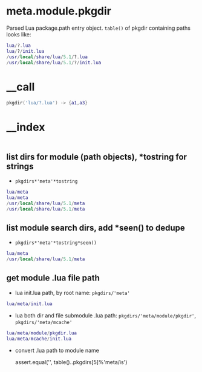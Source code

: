 # meta.module.pkgdir
Parsed Lua package.path entry object. `table()` of pkgdir containing paths looks like:
```lua
lua/?.lua
lua/?/init.lua
/usr/local/share/lua/5.1/?.lua
/usr/local/share/lua/5.1/?/init.lua
```

# __call
```lua
pkgdir('lua/?.lua') -> {a1,a3}
```

# __index
```lua
```


## list dirs for module (path objects), *tostring for strings
- `pkgdirs*'meta'*tostring`
```lua
lua/meta
lua/meta
/usr/local/share/lua/5.1/meta
/usr/local/share/lua/5.1/meta
```

## list module search dirs, add *seen() to dedupe
- `pkgdirs*'meta'*tostring*seen()`
```lua
lua/meta
/usr/local/share/lua/5.1/meta
```

## get module .lua file path
- lua init.lua path, by root name: `pkgdirs/'meta'`
```lua
lua/meta/init.lua
```
- lua both dir and file submodule .lua path: `pkgdirs/'meta/module/pkgdir'`, `pkgdirs/'meta/mcache'`
```lua
lua/meta/module/pkgdir.lua
lua/meta/mcache/init.lua
```


- convert .lua path to module name

    assert.equal('', table()..pkgdirs[5]%'meta/is')
